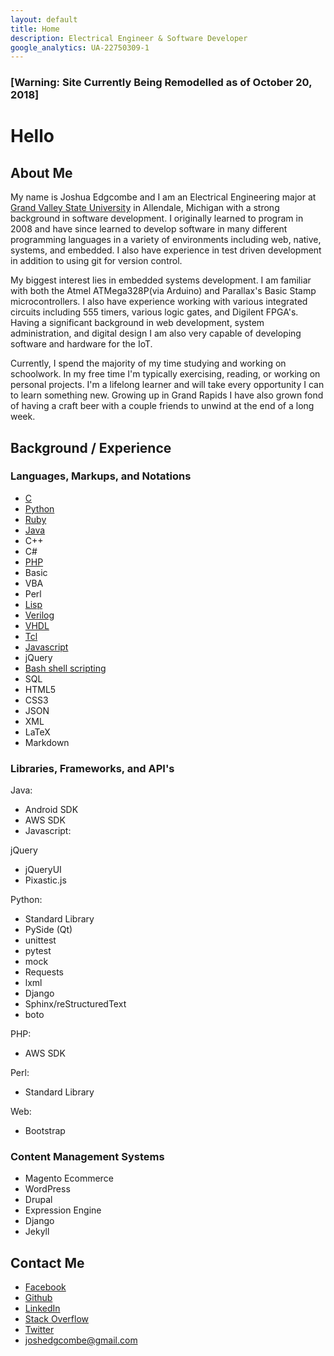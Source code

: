 ```yaml
---
layout: default
title: Home
description: Electrical Engineer & Software Developer
google_analytics: UA-22750309-1
---
```


### [Warning: Site Currently Being Remodelled as of October 20, 2018]

# Hello

## About Me

My name is Joshua Edgcombe and I am an Electrical Engineering major at [Grand Valley State University](http://www.gvsu.edu/) in Allendale, Michigan with a strong background in software development. I originally learned to program in 2008 and have since learned to develop software in many different programming languages in a variety of environments including web, native, systems, and embedded. I also have experience in test driven development in addition to using git for version control.

My biggest interest lies in embedded systems development. I am familiar with both the Atmel ATMega328P(via Arduino) and Parallax's Basic Stamp microcontrollers. I also have experience working with various integrated circuits including 555 timers, various logic gates, and Digilent FPGA's. Having a significant background in web development, system administration, and digital design I am also very capable of developing software and hardware for the IoT.

Currently, I spend the majority of my time studying and working on schoolwork. In my free time I'm typically exercising, reading, or working on personal projects. I'm a lifelong learner and will take every opportunity I can to learn something new. Growing up in Grand Rapids I have also grown fond of having a craft beer with a couple friends to unwind at the end of a long week.

## Background / Experience

### Languages, Markups, and Notations

- [C](https://github.com/midimaster21b?tab=repositories&q=&type=&language=c)
- [Python](https://github.com/midimaster21b?tab=repositories&q=&type=&language=python)
- [Ruby](https://github.com/midimaster21b?tab=repositories&q=&type=&language=ruby)
- [Java](https://github.com/midimaster21b?tab=repositories&q=&type=&language=java)
- C++
- C#
- [PHP](https://github.com/midimaster21b?tab=repositories&q=&type=&language=php)
- Basic
- VBA
- Perl
- [Lisp](https://github.com/midimaster21b?tab=repositories&q=&type=&language=emacs+lisp)
- [Verilog](https://github.com/midimaster21b?tab=repositories&q=&type=&language=verilog)
- [VHDL](https://github.com/midimaster21b?tab=repositories&q=&type=&language=vhdl)
- [Tcl](https://github.com/midimaster21b?tab=repositories&q=&type=&language=tcl)
- [Javascript](https://github.com/midimaster21b?tab=repositories&q=&type=&language=javascript)
- jQuery
- [Bash shell scripting](https://github.com/midimaster21b?tab=repositories&q=&type=&language=shell)
- SQL
- HTML5
- CSS3
- JSON
- XML
- LaTeX
- Markdown

### Libraries, Frameworks, and API's

Java:
- Android SDK
- AWS SDK
- Javascript:

jQuery
- jQueryUI
- Pixastic.js

Python:
- Standard Library
- PySide (Qt)
- unittest
- pytest
- mock
- Requests
- lxml
- Django
- Sphinx/reStructuredText
- boto

PHP:
- AWS SDK

Perl:
- Standard Library

Web:
- Bootstrap

### Content Management Systems
- Magento Ecommerce
- WordPress
- Drupal
- Expression Engine
- Django
- Jekyll

## Contact Me
- [Facebook](https://www.facebook.com/josh.edgcombe)
- [Github](https://github.com/midimaster21b)
- [LinkedIn](https://www.linkedin.com/in/joshuaedgcombe)
- [Stack Overflow](https://careers.stackoverflow.com/joshuaedgcombe)
- [Twitter](https://twitter.com/midimaster21b)
- <joshedgcombe@gmail.com>

